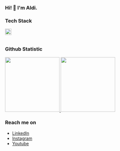 ### Hi! 👋 I'm Aldi.

### Tech Stack
  <a href="#"><img align="left" alt="JavaScript" title="JavaScript" width="21px" src="https://upload.wikimedia.org/wikipedia/commons/9/99/Unofficial_JavaScript_logo_2.svg" /></a>
  <br>
  <br>
  
### Github Statistic
<p align="left">
<a href="https://github.com/aldiiperdanaasri">
  <img height="180em" src="https://github-readme-stats-eight-theta.vercel.app/api?username=aldiiperdanaasri&show_icons=true&theme=algolia&include_all_commits=true&count_private=true"/>
  <img height="180em" src="https://github-readme-stats-eight-theta.vercel.app/api/top-langs/?username=aldiiperdanaasri&layout=compact&langs_count=8&theme=algolia"/>
</a>
</p>

### Reach me on
- <a href="https://linkedin.com/">LinkedIn</a>
- <a href="https://instagram.com/">Instagram</a>
- <a href="https://youtube.com/">Youtube</a>
